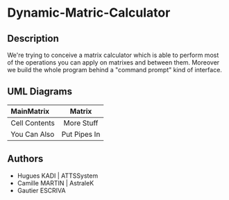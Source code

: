 # Dynamic-Matric-Calculator

## Description

We're trying to conceive a matrix calculator which is able to perform most of the operations you can apply on matrixes and between them. Moreover we build the whole program behind a "command prompt" kind of interface.

## UML Diagrams

| MainMatrix     	 | Matrix    |
| :-------------     | :----------: |
|  Cell Contents	 | More Stuff	|
| You Can Also  	 | Put Pipes In |

## Authors
- Hugues KADI | ATTSSystem
- Camille MARTIN | AstraleK
- Gautier ESCRIVA
